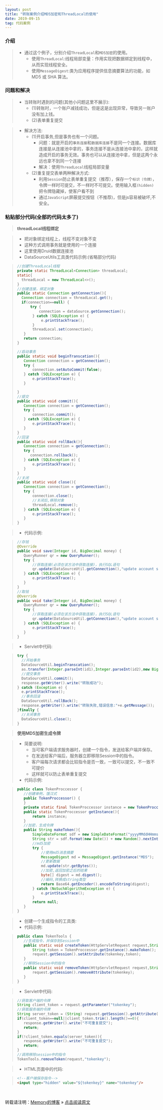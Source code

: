 ```yaml
---
layout: post
title: "转账案例介绍MD5加密和ThreadLocal的使用"
date: 2019-09-15
tag: 代码案例
---
```

### 介绍

> * 通过这个例子，分别介绍`ThreadLocal`和`MD5加密`的使用。
>   - 使用`ThreadLocal`:线程局部变量：作用实现把数据绑定到线程中，从而实现线程安全。
>   - 使用`MessageDigest`:类为应用程序提供信息摘要算法的功能，如 MD5 或 SHA 算法。

### 问题和解决

> * 当转账时遇到的问题(其他小问题这里不展示):
>   - (1)转账时，一个账户减钱成功，但是这是出现异常，导致另一账户没有加上钱。
>   - (2)表单重复提交

> * 解决方法:
>   - (1)开启事务,但是事务也有一个问题。
>       - 问题：就是开启的`事务连接`和`数据库连接`不是同一个连接。数据库连接是从连接池中拿的，事务连接不是从连接池中拿的，这样就造成开启的事务无效。事务也可以从连接池中拿，但是这两个永远也拿不到同一个连接
>       - 解决：使用`ThreadLocal`线程局部变量
>   - (2)重复提交表单两种解决方式:
>       - 利用`Session`防止表单重复提交（推荐），保存一个`标识（令牌）`，令牌一样时可提交，不一样时不可提交。使用输入框`(hidden)`把令牌隐藏掉，使客户看不到
>       - 通过`JavaScript`屏蔽提交按钮（不推荐)，但是js容易被破坏,不安全。

### 粘贴部分代码(全部的代码太多了)

> **threadLocal线程绑定**

> * 把对象绑定线程上，线程不变对象不变
> * 这种方式调用事务就是使用的一个连接
> * 这里使用Druid数据连接池
> * DataSourceUtils工具类代码示例:(省略部分代码)

> ```java
>//创建ThreadLocal线程
>private static ThreadLocal<Connection> threadLocal;
>static{
>   threadLocal = new ThreadLocal<>();
>}
>//创建连接，绑定对象
>public static Connection getConnection(){
>   Connection connection = threadLocal.get();
>   if(connection==null) {
>       try {
>           connection = dataSource.getConnection();
>        } catch (SQLException e) {
>            e.printStackTrace();
>        }
>        threadLocal.set(connection);
>    }
>    return connection;
>}
>
>//启动事务
>public static void beginTranscation(){
>    Connection connection = getConnection();
>    try {
>        connection.setAutoCommit(false);
>    } catch (SQLException e) {
>        e.printStackTrace();
>    }
>
>}
>//提交
>public static void commit(){
>    Connection connection = getConnection();
>    try {
>        connection.commit();
>    } catch (SQLException e) {
>        e.printStackTrace();
>    }
>}
>//回滚
>public static void rollBack(){
>    Connection connection = getConnection();
>    try {
>       connection.rollback();
>    } catch (SQLException e) {
>        e.printStackTrace();
>    }
>}
>//关闭
>public static void close(){
>    Connection connection = getConnection();
>    try {
>        connection.close();
>        //关闭后,移除对象
>        threadLocal.remove();
>    } catch (SQLException e) {
>        e.printStackTrace();
>    }
>}
>```


> * 代码示例:

>```java
>//存钱
>@Override
>public void save(Integer id, BigDecimal money) {
>    QueryRunner qr = new QueryRunner();
>    try {
>        //获取连接(必须在该方法中获取连接)，执行SQL语句
>        qr.update(DataSourceUtil.getConnection(),"update account set money=money+? where id=?",money,id);
>    } catch (SQLException e) {
>        e.printStackTrace();
>    }
>}
>//取钱
>@Override
>public void take(Integer id, BigDecimal money) {
>    QueryRunner qr = new QueryRunner();
>    try {
>        //获取连接(必须在该方法中获取连接)，执行SQL语句
>        qr.update(DataSourceUtil.getConnection(),"update account set money=money-? where id=?",money,id);
>    } catch (SQLException e) {
>        e.printStackTrace();
>    }
>}
>```

> * Servlet中代码:

>```java
>try {
>   //开始事务
>   DataSourceUtil.beginTranscation();
>   as.transfer(Integer.parseInt(id1),Integer.parseInt(id2),new BigDecimal(account1));
>   //提交事务
>   DataSourceUtil.commit();
>   response.getWriter().write("转账成功");
>} catch (Exception e) {
>   e.printStackTrace();
>   //事务回滚
>   DataSourceUtil.rollBack();
>   response.getWriter().write("转账失败,错误信息:"+e.getMessage());
>}finally {
>   //关闭事务
>   DataSourceUtil.close();
>}
>```

> **使用MD5加密生成令牌**

> * 简要说明:
>   - 当可客户端请求服务器时，创建一个指令，发送给客户端并保存。
>   - 在发送给客户端后，服务器立即移除Session中的指令。
>   - 客户端每次请求都会比较指令是否一致，一致可以提交，不一致不可提价
>   - 这样就可以防止表单重复提交
> * 代码示例:

>```java
>public class TokenProccessor {
>    //创建单例，饿汉式
>    public TokenProccessor() {
>    }
>    private static final TokenProccessor instance = new TokenProccessor();
>    public static TokenProccessor getInstance(){
>        return instance;
>    }
>    //加密，生成令牌
>    public String makeToken(){
>        SimpleDateFormat sdf = new SimpleDateFormat("yyyyMMddHHmmssSSS");
>        String str = sdf.format(new Date()) + new Random().nextInt(999999999);
>        //md5加密
>        try {
>            //使用md5消息摘要
>            MessageDigest md = MessageDigest.getInstance("MD5");
>            //更新数据
>            md.update(str.getBytes());
>            //加密,返回加密之后的结果
>            byte[] digest = md.digest();
>            //编码,转换成string类型
>            return Base64.getEncoder().encodeToString(digest);
>        } catch (NoSuchAlgorithmException e) {
>            e.printStackTrace();
>        }
>        return null;
>    }
>}
>```

> * 创建一个生成指令的工具类:
> * 代码示例:

>```java
>public class TokenTools {
>    //生成指令，并保存到Session中
>    public static void createToken(HttpServletRequest request,String tokenkey){
>        String token = TokenProccessor.getInstance().makeToken();
>        request.getSession().setAttribute(tokenkey,token);
>    }
>    //移除Session中的指令
>    public static void removeToken(HttpServletRequest request,String tokenkey){
>        request.getSession().removeAttribute(tokenkey);
>    }
>}
>```

> * Servlet中代码:

>```java
>//获取客户端的令牌
>String client_token = request.getParameter("tokenkey");
>//获取服务端的令牌
>String server_token = (String) request.getSession().getAttribute("tokenkey");
>if(client_token==null||client_token.trim().length()==0){
>    response.getWriter().write("不可重复提交");
>    return;
>}
>if(!client_token.equals(server_token)){
>    response.getWriter().write("不可重复提交");
>    return;
>}
>//调用移除session中的指令
>TokenTools.removeToken(request,"tokenkey");
>```

> * HTML页面中的代码:

>```HTML
><!--客户端保存指令-->
><input type="hidden" value="${tokenkey}" name="tokenkey"/>
>```

<br>
    
转载请注明：[Memory的博客](https://www.shendonghai.com) » [点击阅读原文](https://www.shendonghai.com/2018/04/2018-04-05-Git%E9%85%8D%E7%BD%AE/) 